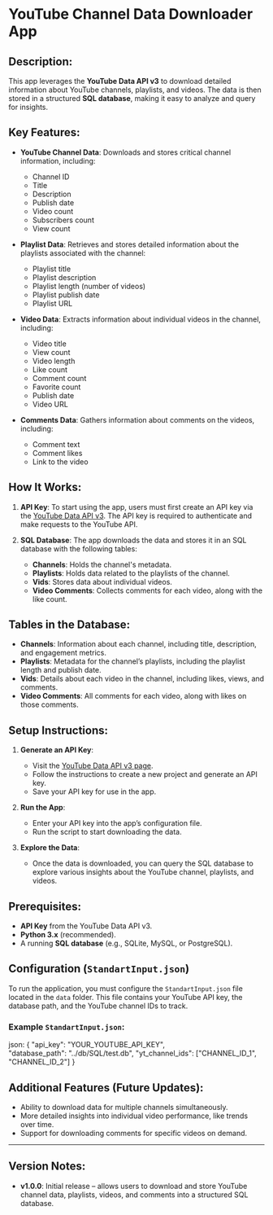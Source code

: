 # YouTube Channel Data Downloader App

## Description:

This app leverages the **YouTube Data API v3** to download detailed information about YouTube channels, playlists, and videos. The data is then stored in a structured **SQL database**, making it easy to analyze and query for insights.

## Key Features:

- **YouTube Channel Data**: Downloads and stores critical channel information, including:
  - Channel ID
  - Title
  - Description
  - Publish date
  - Video count
  - Subscribers count
  - View count

- **Playlist Data**: Retrieves and stores detailed information about the playlists associated with the channel:
  - Playlist title
  - Playlist description
  - Playlist length (number of videos)
  - Playlist publish date
  - Playlist URL

- **Video Data**: Extracts information about individual videos in the channel, including:
  - Video title
  - View count
  - Video length
  - Like count
  - Comment count
  - Favorite count
  - Publish date
  - Video URL

- **Comments Data**: Gathers information about comments on the videos, including:
  - Comment text
  - Comment likes
  - Link to the video

## How It Works:

1. **API Key**: To start using the app, users must first create an API key via the [YouTube Data API v3](https://console.developers.google.com/). The API key is required to authenticate and make requests to the YouTube API.

2. **SQL Database**: The app downloads the data and stores it in an SQL database with the following tables:
   - **Channels**: Holds the channel's metadata.
   - **Playlists**: Holds data related to the playlists of the channel.
   - **Vids**: Stores data about individual videos.
   - **Video Comments**: Collects comments for each video, along with the like count.

## Tables in the Database:

- **Channels**: Information about each channel, including title, description, and engagement metrics.
- **Playlists**: Metadata for the channel’s playlists, including the playlist length and publish date.
- **Vids**: Details about each video in the channel, including likes, views, and comments.
- **Video Comments**: All comments for each video, along with likes on those comments.

## Setup Instructions:

1. **Generate an API Key**: 
   - Visit the [YouTube Data API v3 page](https://console.developers.google.com/).
   - Follow the instructions to create a new project and generate an API key.
   - Save your API key for use in the app.

2. **Run the App**:
   - Enter your API key into the app’s configuration file.
   - Run the script to start downloading the data.

3. **Explore the Data**:
   - Once the data is downloaded, you can query the SQL database to explore various insights about the YouTube channel, playlists, and videos.

## Prerequisites:

- **API Key** from the YouTube Data API v3.
- **Python 3.x** (recommended).
- A running **SQL database** (e.g., SQLite, MySQL, or PostgreSQL).

## Configuration (`StandartInput.json`)

To run the application, you must configure the `StandartInput.json` file located in the `data` folder. This file contains your YouTube API key, the database path, and the YouTube channel IDs to track.

### Example `StandartInput.json`:

json:
{
  "api_key": "YOUR_YOUTUBE_API_KEY",      
  "database_path": "../db/SQL/test.db",
  "yt_channel_ids": ["CHANNEL_ID_1", "CHANNEL_ID_2"]
}

## Additional Features (Future Updates):

- Ability to download data for multiple channels simultaneously.
- More detailed insights into individual video performance, like trends over time.
- Support for downloading comments for specific videos on demand.

---

## Version Notes:

- **v1.0.0**: Initial release – allows users to download and store YouTube channel data, playlists, videos, and comments into a structured SQL database.
